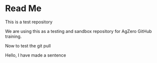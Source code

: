 # Read Me

This is a test repository

We are using this as a testing and sandbox repository for AgZero GitHub training.


Now to test the git pull

Hello, I have made a sentence
